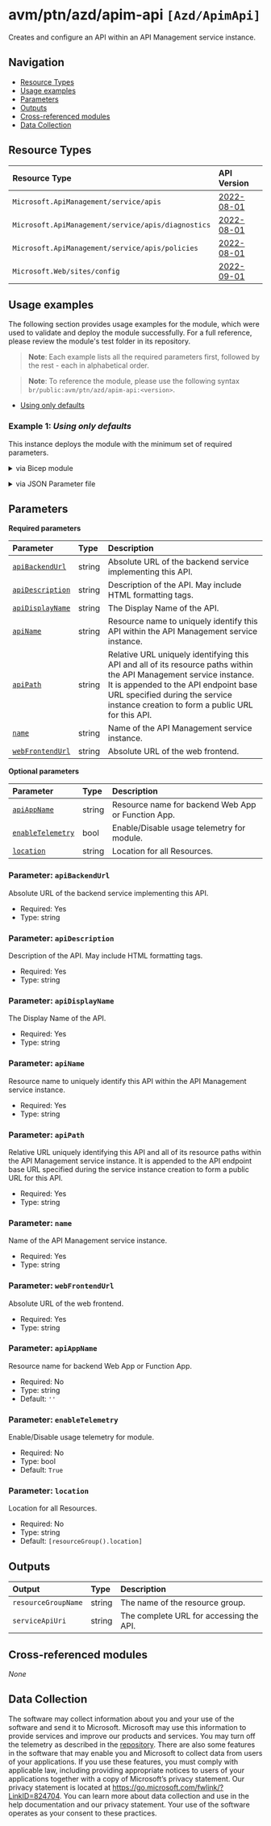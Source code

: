 # avm/ptn/azd/apim-api `[Azd/ApimApi]`

Creates and configure an API within an API Management service instance.

## Navigation

- [Resource Types](#Resource-Types)
- [Usage examples](#Usage-examples)
- [Parameters](#Parameters)
- [Outputs](#Outputs)
- [Cross-referenced modules](#Cross-referenced-modules)
- [Data Collection](#Data-Collection)

## Resource Types

| Resource Type | API Version |
| :-- | :-- |
| `Microsoft.ApiManagement/service/apis` | [2022-08-01](https://learn.microsoft.com/en-us/azure/templates/Microsoft.ApiManagement/2022-08-01/service/apis) |
| `Microsoft.ApiManagement/service/apis/diagnostics` | [2022-08-01](https://learn.microsoft.com/en-us/azure/templates/Microsoft.ApiManagement/2022-08-01/service/apis/diagnostics) |
| `Microsoft.ApiManagement/service/apis/policies` | [2022-08-01](https://learn.microsoft.com/en-us/azure/templates/Microsoft.ApiManagement/2022-08-01/service/apis/policies) |
| `Microsoft.Web/sites/config` | [2022-09-01](https://learn.microsoft.com/en-us/azure/templates/Microsoft.Web/sites) |

## Usage examples

The following section provides usage examples for the module, which were used to validate and deploy the module successfully. For a full reference, please review the module's test folder in its repository.

>**Note**: Each example lists all the required parameters first, followed by the rest - each in alphabetical order.

>**Note**: To reference the module, please use the following syntax `br/public:avm/ptn/azd/apim-api:<version>`.

- [Using only defaults](#example-1-using-only-defaults)

### Example 1: _Using only defaults_

This instance deploys the module with the minimum set of required parameters.


<details>

<summary>via Bicep module</summary>

```bicep
module apimApi 'br/public:avm/ptn/azd/apim-api:<version>' = {
  name: 'apimApiDeployment'
  params: {
    // Required parameters
    apiBackendUrl: '<apiBackendUrl>'
    apiDescription: 'api description'
    apiDisplayName: 'apd-aapmin'
    apiName: '<apiName>'
    apiPath: 'apipath-aapmin'
    name: '<name>'
    webFrontendUrl: '<webFrontendUrl>'
    // Non-required parameters
    location: '<location>'
  }
}
```

</details>
<p>

<details>

<summary>via JSON Parameter file</summary>

```json
{
  "$schema": "https://schema.management.azure.com/schemas/2019-04-01/deploymentParameters.json#",
  "contentVersion": "1.0.0.0",
  "parameters": {
    // Required parameters
    "apiBackendUrl": {
      "value": "<apiBackendUrl>"
    },
    "apiDescription": {
      "value": "api description"
    },
    "apiDisplayName": {
      "value": "apd-aapmin"
    },
    "apiName": {
      "value": "<apiName>"
    },
    "apiPath": {
      "value": "apipath-aapmin"
    },
    "name": {
      "value": "<name>"
    },
    "webFrontendUrl": {
      "value": "<webFrontendUrl>"
    },
    // Non-required parameters
    "location": {
      "value": "<location>"
    }
  }
}
```

</details>
<p>


## Parameters

**Required parameters**

| Parameter | Type | Description |
| :-- | :-- | :-- |
| [`apiBackendUrl`](#parameter-apibackendurl) | string | Absolute URL of the backend service implementing this API. |
| [`apiDescription`](#parameter-apidescription) | string | Description of the API. May include HTML formatting tags. |
| [`apiDisplayName`](#parameter-apidisplayname) | string | The Display Name of the API. |
| [`apiName`](#parameter-apiname) | string | Resource name to uniquely identify this API within the API Management service instance. |
| [`apiPath`](#parameter-apipath) | string | Relative URL uniquely identifying this API and all of its resource paths within the API Management service instance. It is appended to the API endpoint base URL specified during the service instance creation to form a public URL for this API. |
| [`name`](#parameter-name) | string | Name of the API Management service instance. |
| [`webFrontendUrl`](#parameter-webfrontendurl) | string | Absolute URL of the web frontend. |

**Optional parameters**

| Parameter | Type | Description |
| :-- | :-- | :-- |
| [`apiAppName`](#parameter-apiappname) | string | Resource name for backend Web App or Function App. |
| [`enableTelemetry`](#parameter-enabletelemetry) | bool | Enable/Disable usage telemetry for module. |
| [`location`](#parameter-location) | string | Location for all Resources. |

### Parameter: `apiBackendUrl`

Absolute URL of the backend service implementing this API.

- Required: Yes
- Type: string

### Parameter: `apiDescription`

Description of the API. May include HTML formatting tags.

- Required: Yes
- Type: string

### Parameter: `apiDisplayName`

The Display Name of the API.

- Required: Yes
- Type: string

### Parameter: `apiName`

Resource name to uniquely identify this API within the API Management service instance.

- Required: Yes
- Type: string

### Parameter: `apiPath`

Relative URL uniquely identifying this API and all of its resource paths within the API Management service instance. It is appended to the API endpoint base URL specified during the service instance creation to form a public URL for this API.

- Required: Yes
- Type: string

### Parameter: `name`

Name of the API Management service instance.

- Required: Yes
- Type: string

### Parameter: `webFrontendUrl`

Absolute URL of the web frontend.

- Required: Yes
- Type: string

### Parameter: `apiAppName`

Resource name for backend Web App or Function App.

- Required: No
- Type: string
- Default: `''`

### Parameter: `enableTelemetry`

Enable/Disable usage telemetry for module.

- Required: No
- Type: bool
- Default: `True`

### Parameter: `location`

Location for all Resources.

- Required: No
- Type: string
- Default: `[resourceGroup().location]`


## Outputs

| Output | Type | Description |
| :-- | :-- | :-- |
| `resourceGroupName` | string | The name of the resource group. |
| `serviceApiUri` | string | The complete URL for accessing the API. |

## Cross-referenced modules

_None_

## Data Collection

The software may collect information about you and your use of the software and send it to Microsoft. Microsoft may use this information to provide services and improve our products and services. You may turn off the telemetry as described in the [repository](https://aka.ms/avm/telemetry). There are also some features in the software that may enable you and Microsoft to collect data from users of your applications. If you use these features, you must comply with applicable law, including providing appropriate notices to users of your applications together with a copy of Microsoft’s privacy statement. Our privacy statement is located at <https://go.microsoft.com/fwlink/?LinkID=824704>. You can learn more about data collection and use in the help documentation and our privacy statement. Your use of the software operates as your consent to these practices.
